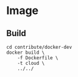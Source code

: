 # Image

## Build

```console
cd contribute/docker-dev
docker build \
    -f Dockerfile \
    -t cloud \
    ../../
```
